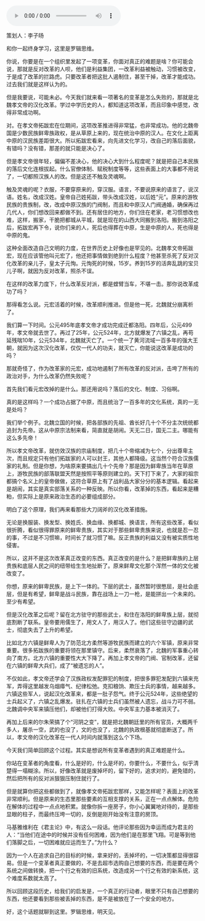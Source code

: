 <audio src="http://igetoss.cdn.igetget.com/mp3/201811/07/201811072105283517556360.mp3" controls="controls">您的浏览器不支持 audio 标签。</audio><p>策划人：李子旸</p><p>和你一起终身学习，这里是罗辑思维。</p><p>你说，你要是在一个组织里发起了一项变革，你面对真正的难题是啥？你可能会说，那就是反对改革的人呗，他们是利益集团，一改革利益被触动，习惯被改变，于是成了改革的拦路虎。只要改革者把这批人遏制住，甚至干掉，改革才能成功。过去我们就是这样认为的。</p><p>但是我要说，可能未必。今天我们就来看一项著名的变革是怎么失败的，那就是北魏孝文帝的汉化改革。学过中学历史的人，都知道这项改革，而且印象中感觉，改得非常成功啊。</p><p>对。在孝文帝拓跋宏在位期间，这项改革推进得非常猛，也非常成功。他的北魏帝国是少数民族鲜卑族政权，是从草原上来的，现在统治中原的汉人。在文化上距离中原的汉民族差距很大。所以拓跋宏看来，向先进文化学习，改自己的落后面貌，有错吗？没有错，那差的就只能是决心了。</p><p>但是孝文帝很年轻，偏偏不差决心，他的决心大到什么程度呢？就是把自己本民族的落后文化连根拔起。什么官僚体制、赋税制度等等，这些表面上的大事都不用说了，一切都照汉族人的改。但是这还不触及灵魂啊。</p><p>触及灵魂的呢？衣服，不要穿原来的，穿汉服。语言，不要说原来的语言了，说汉语。姓名，改成汉姓。皇帝自己姓拓跋，带头改成汉姓，以后姓“元”。原来的游牧民族的贵族制，改，改成中原汉族的门阀制，而且和中原汉人门阀通婚，确保再过几代人，你们想改回来都做不到。还有居住的地方，你们住在老家，老习惯想改也难，这样，搬家，干脆把都城从平城，就是现在的山西大同搬到洛阳。搬到洛阳之后，拓跋宏再下令，说你们来的人，死后也得葬在中原，生是中原的人，死也得是中原的鬼。</p><p>这种全面改造自己文明的力度，在世界历史上好像也是罕见的。北魏孝文帝拓跋宏，现在应该管他叫元宏了，他还把事情做到绝到什么程度？他甚至杀死了反对汉化改革的亲儿子，皇太子元恂。元恂死的时候，15岁。养到15岁的活奔乱跳的宝贝儿子啊，就因为反对改革，照杀不误。</p><p>在这样的改革力度下，什么改革反对派，都是螳臂当车，不堪一击。那你说改革成功了吗？</p><p>那得看怎么说。元宏活着的时候，改革顺利推进。但是他一死，北魏就分崩离析了。</p><p>我们算一下时间。公元495年底孝文帝才成功完成迁都洛阳。四年后，公元499年，孝文帝就去世了。再过了25年，公元524年，北方就爆发了六镇之乱，再苟延残喘10年，公元534年，北魏就灭亡了。一个统一了黄河流域一百多年的强大王朝，就因为这次汉化改革，仅仅一代人的功夫，就灭亡，你能说这改革是成功的吗？</p><p>那就奇怪了，作为改革家的元宏，成功地遏制了所有改革的反对派，击垮了所有的政治对手，为什么改革仍然失败呢？</p><p>首先我们看元宏改掉的是什么。那还用说吗？落后的文化、制度、习俗啊。</p><p>真的是这样吗？一个成功占据了中原，而且统治了一百多年的文化系统，真的一无是处吗？</p><p>我们举个例子。北魏立国的时候，把各部族的先祖、酋长好几十个不分主次统统都追封为先帝。这从中原宗法制来看，简直就是胡闹。天无二日，国无二主。哪能有这么多先帝！</p><p>所以孝文帝改革，就仿效汉族的宗庙制度，把几十个帝缩减为七个，分出尊卑主次，而且规定只有他们拓跋家的人可以封王，其他人都降级。这当然个符合汉族儒家的礼制。但是你想，为啥原来要搞出几十个先帝？那是因为鲜卑族当年在草原上，游牧民族的部落联盟天然是按照平等原则建立的。天下打下来了，大家的祖宗都搞个名义上的皇帝做做，这符合草原上有了战利品大家分分的基本逻辑。看起来是胡闹，其实是真实部落关系的一种反映。所以你看，改革掉的东西，看起来是糟粕，但实际上是原来政治生态的必要组成部分。</p><p>明白了这个原理，我们再来看那些大刀阔斧的汉化改革措施。</p><p>无论是换服装、换发型、换姓氏、换血缘、换都城、换语言，所有这些改革，看似很折腾，看似很得罪原来的鲜卑贵族，其实对于那些鲜卑贵族来说，也就是忍一忍的事，不过是不习惯嘛，时间长了就习惯了嘛。反正贵族的利益又没有被实质性地侵害。</p><p>所以，这并不是这次改革真正改变的东西。真正改变的是什么？是把鲜卑族的上层贵族和底层人民之间的纽带给生生地扯断了。原来鲜卑文化那个浑然一体的文化被改变了。</p><p>你想，原来的鲜卑民族，是上下一体的。下层的武士，虽然暂时很憋屈，是社会底层，但是有希望，鲜卑是战斗民族，靠在战场上一刀一枪，是能拼出一个未来的。至少有希望。</p><p>但是汉化改革之后呢？留在北方驻守的那些武士，和住在洛阳的鲜卑族上层，就彻底割断了联系。皇帝要用儒生了，用文人了，用汉人了。他们这些驻守边疆的武士，彻底失去了上升的希望。</p><p>比如北方六镇是鲜卑人为了防范北方柔然等游牧民族而建立的六个军镇，原来非常重要。很多拓跋族的重要将领在那里镇守。后来，柔然衰落了，北魏的军事重心转向了南方。北方六镇的重要性大大下降了。再加上孝文帝的门阀、官制改革，还留在六镇的鲜卑大兵们，成了“被遗忘的人”。</p><p>不仅如此，孝文帝还学会了汉族政权发配罪犯的制度，把很多罪犯发配到六镇来充军，弄得这里越发乌烟瘴气、纪律松弛。克扣粮饷、欺压士兵的事情，越来越多。六镇这些军人，说起汉化改革来，都是一肚子怨气。终于公元524年，这些绝望的士兵起义了，六镇之乱爆发。驻扎在六镇的士兵们虽然被人遗忘，战斗力可不弱。北魏调中央军来镇压他们，却被他们打得大败。中央军主力基本被消灭了。</p><p>再加上后来的尔朱荣搞了个“河阴之变”，就是把北魏朝廷里的所有官员，大概两千多人，屠杀一空，武的也没了，文的也没了，北魏的执政根基就彻底断送了。所以，孝文帝的汉化改革在一代人时间内就落到这么个下场。</p><p>今天我们简单回顾这个过程。其实是想说所有变革者遇到的真正难题是什么。</p><p>你站在变革者的角度看，什么是好的，什么是坏的，你要什么，不要什么，似乎清楚得一塌糊涂。所以，好像改革就是废掉坏的，留下好的，追求对的，避免错的，然后把所有的反对派狠狠压制住就行了。</p><p>但是就算你把这些都做到了，就像孝文帝拓跋宏那样，又能怎样呢？表面上的改革非常顺利。但是原来的生态里那些要素的互相支撑的关系，正在一点点解体。危险在解体的过程中一点点地积累。就像你拆一座房子，你小心翼翼地对待的，是那些显眼的柱子，而最终压垮一切的，反倒是刚开始没有注意的房顶。</p><p>马基雅维利在《君主论》中，有这么一段话。他评论那些因为幸运而成为君主的人：“当他们在途中的时候并没有任何困难，因为他们是在那里飞翔。可是等到他们落脚之后，一切困难就应运而生了。”为什么？</p><p>因为一个人在追求自己的目标的时候，拿来好的，丢掉坏的，一切决策都显得很容易。但是一个变革者真正要做的，不是去超市选购自己想要的东西，而是要在两个系统之间做转换，把一个行之有效的旧系统，改造成另一个行之有效的新系统，这个难度系数就太高了。</p><p>所以回顾这段历史，给我们的启发是，一个真正的行动者，眼里不只有自己想要的东西，他还要看到那些被丢掉的东西，是不是被放在了一个安全的地方。</p><p> </p><p></p><p></p><p>好，这个话题就聊到这里。罗辑思维，明天见。</p>